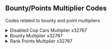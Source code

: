 ## Bounty/Points Multiplier Codes

Codes related to bounty and point multipliers

<details>
<summary>Disabled Cop Cars Multiplier x32767</summary>

Destroying one cop car counts as 32767

```powerpc
0404BD10 38057FFF
0404DB34 38607FFF
0404BC1C 38037FFF
```
</details>

<details>
<summary>Bounty Multiplier x32767</summary>

Bounty multiplies by 32767

```powerpc
0404BBFC 38807FFF
0404BC1C 38037FFF
0404BC2C 38007FFF
```
</details>

<details>
<summary>Rank Points Multiplier x32767</summary>

Rank points multiply by 32767

```powerpc
040C189C 38807FFF
```
</details>